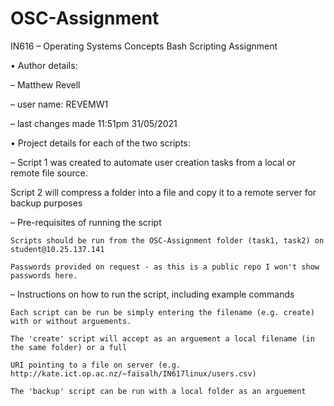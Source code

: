 # OSC-Assignment




IN616 – Operating Systems Concepts Bash Scripting Assignment

• Author details:

– Matthew Revell

– user name: REVEMW1

– last changes made 11:51pm 31/05/2021

• Project details for each of the two scripts:

– Script 1 was created to automate user creation tasks from a local or remote file source.

  Script 2 will compress a folder into a file and copy it to a remote server for backup purposes
  
– Pre-requisites of running the script

	Scripts should be run from the OSC-Assignment folder (task1, task2) on student@10.25.137.141
	
	Passwords provided on request - as this is a public repo I won't show passwords here.
– Instructions on how to run the script, including example commands

	Each script can be run be simply entering the filename (e.g. create) with or without arguements.
	
    The 'create' script will accept as an arguement a local filename (in the same folder) or a full 
    
	URI pointing to a file on server (e.g. http://kate.ict.op.ac.nz/~faisalh/IN617linux/users.csv)
	
	The 'backup' script can be run with a local folder as an arguement
	


